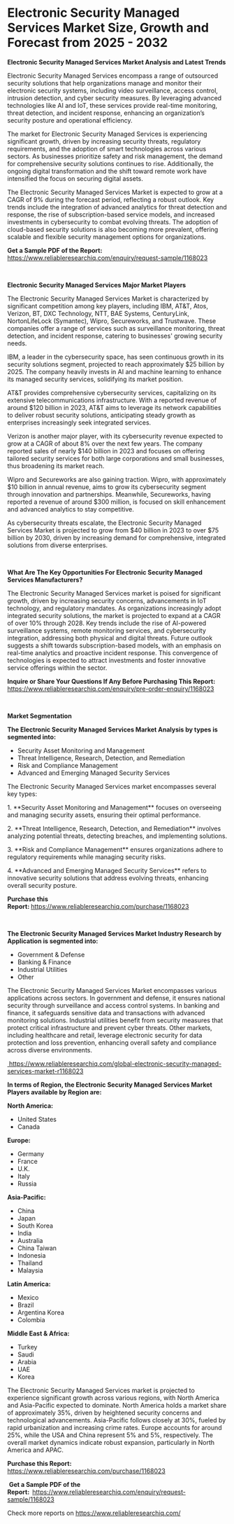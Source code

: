 <p><h1>Electronic Security Managed Services Market Size, Growth and Forecast from 2025 - 2032</h1></p><p><strong>Electronic Security Managed Services Market Analysis and Latest Trends</strong></p>
<p><p>Electronic Security Managed Services encompass a range of outsourced security solutions that help organizations manage and monitor their electronic security systems, including video surveillance, access control, intrusion detection, and cyber security measures. By leveraging advanced technologies like AI and IoT, these services provide real-time monitoring, threat detection, and incident response, enhancing an organization’s security posture and operational efficiency.</p><p>The market for Electronic Security Managed Services is experiencing significant growth, driven by increasing security threats, regulatory requirements, and the adoption of smart technologies across various sectors. As businesses prioritize safety and risk management, the demand for comprehensive security solutions continues to rise. Additionally, the ongoing digital transformation and the shift toward remote work have intensified the focus on securing digital assets. </p><p>The Electronic Security Managed Services Market is expected to grow at a CAGR of 9% during the forecast period, reflecting a robust outlook. Key trends include the integration of advanced analytics for threat detection and response, the rise of subscription-based service models, and increased investments in cybersecurity to combat evolving threats. The adoption of cloud-based security solutions is also becoming more prevalent, offering scalable and flexible security management options for organizations.</p></p>
<p><strong>Get a Sample PDF of the Report:&nbsp;</strong> <a href="https://www.reliableresearchiq.com/enquiry/request-sample/1168023?utm_campaign=3103&utm_medium=2&utm_source=Github&utm_content=ia&utm_term=29032025&utm_id=electronic-security-managed-services">https://www.reliableresearchiq.com/enquiry/request-sample/1168023</a></p>
<p>&nbsp;</p>
<p><strong>Electronic Security Managed Services Major Market Players</strong></p>
<p><p>The Electronic Security Managed Services Market is characterized by significant competition among key players, including IBM, AT&T, Atos, Verizon, BT, DXC Technology, NTT, BAE Systems, CenturyLink, NortonLifeLock (Symantec), Wipro, Secureworks, and Trustwave. These companies offer a range of services such as surveillance monitoring, threat detection, and incident response, catering to businesses' growing security needs.</p><p>IBM, a leader in the cybersecurity space, has seen continuous growth in its security solutions segment, projected to reach approximately $25 billion by 2025. The company heavily invests in AI and machine learning to enhance its managed security services, solidifying its market position.</p><p>AT&T provides comprehensive cybersecurity services, capitalizing on its extensive telecommunications infrastructure. With a reported revenue of around $120 billion in 2023, AT&T aims to leverage its network capabilities to deliver robust security solutions, anticipating steady growth as enterprises increasingly seek integrated services.</p><p>Verizon is another major player, with its cybersecurity revenue expected to grow at a CAGR of about 8% over the next few years. The company reported sales of nearly $140 billion in 2023 and focuses on offering tailored security services for both large corporations and small businesses, thus broadening its market reach.</p><p>Wipro and Secureworks are also gaining traction. Wipro, with approximately $10 billion in annual revenue, aims to grow its cybersecurity segment through innovation and partnerships. Meanwhile, Secureworks, having reported a revenue of around $300 million, is focused on skill enhancement and advanced analytics to stay competitive.</p><p>As cybersecurity threats escalate, the Electronic Security Managed Services Market is projected to grow from $40 billion in 2023 to over $75 billion by 2030, driven by increasing demand for comprehensive, integrated solutions from diverse enterprises.</p></p>
<p>&nbsp;</p>
<p><strong>What Are The Key Opportunities For Electronic Security Managed Services Manufacturers?</strong></p>
<p><p>The Electronic Security Managed Services market is poised for significant growth, driven by increasing security concerns, advancements in IoT technology, and regulatory mandates. As organizations increasingly adopt integrated security solutions, the market is projected to expand at a CAGR of over 10% through 2028. Key trends include the rise of AI-powered surveillance systems, remote monitoring services, and cybersecurity integration, addressing both physical and digital threats. Future outlook suggests a shift towards subscription-based models, with an emphasis on real-time analytics and proactive incident response. This convergence of technologies is expected to attract investments and foster innovative service offerings within the sector.</p></p>
<p><strong>Inquire or Share Your Questions If Any Before Purchasing This Report:</strong> <a href="https://www.reliableresearchiq.com/enquiry/pre-order-enquiry/1168023?utm_campaign=3103&utm_medium=2&utm_source=Github&utm_content=ia&utm_term=29032025&utm_id=electronic-security-managed-services">https://www.reliableresearchiq.com/enquiry/pre-order-enquiry/1168023</a></p>
<p>&nbsp;</p>
<p><strong>Market Segmentation</strong></p>
<p><strong>The Electronic Security Managed Services Market Analysis by types is segmented into:</strong></p>
<p><ul><li>Security Asset Monitoring and Management</li><li>Threat Intelligence, Research, Detection, and Remediation</li><li>Risk and Compliance Management</li><li>Advanced and Emerging Managed Security Services</li></ul></p>
<p><p>The Electronic Security Managed Services market encompasses several key types: </p><p>1. **Security Asset Monitoring and Management** focuses on overseeing and managing security assets, ensuring their optimal performance.</p><p> </p><p>2. **Threat Intelligence, Research, Detection, and Remediation** involves analyzing potential threats, detecting breaches, and implementing solutions. </p><p>3. **Risk and Compliance Management** ensures organizations adhere to regulatory requirements while managing security risks. </p><p>4. **Advanced and Emerging Managed Security Services** refers to innovative security solutions that address evolving threats, enhancing overall security posture.</p></p>
<p><strong>Purchase this Report:&nbsp;</strong><a href="https://www.reliableresearchiq.com/purchase/1168023?utm_campaign=3103&utm_medium=2&utm_source=Github&utm_content=ia&utm_term=29032025&utm_id=electronic-security-managed-services">https://www.reliableresearchiq.com/purchase/1168023</a></p>
<p>&nbsp;</p>
<p><strong>The Electronic Security Managed Services Market Industry Research by Application is segmented into:</strong></p>
<p><ul><li>Government & Defense</li><li>Banking & Finance</li><li>Industrial Utilities</li><li>Other</li></ul></p>
<p><p>The Electronic Security Managed Services Market encompasses various applications across sectors. In government and defense, it ensures national security through surveillance and access control systems. In banking and finance, it safeguards sensitive data and transactions with advanced monitoring solutions. Industrial utilities benefit from security measures that protect critical infrastructure and prevent cyber threats. Other markets, including healthcare and retail, leverage electronic security for data protection and loss prevention, enhancing overall safety and compliance across diverse environments.</p></p>
<p><a href="https://www.reliableresearchiq.com/global-electronic-security-managed-services-market-r1168023?utm_campaign=3103&utm_medium=2&utm_source=Github&utm_content=ia&utm_term=29032025&utm_id=electronic-security-managed-services">&nbsp;https://www.reliableresearchiq.com/global-electronic-security-managed-services-market-r1168023</a></p>
<p><strong>In terms of Region, the Electronic Security Managed Services Market Players available by Region are:</strong></p>
<p>
    <p> <strong> North America: </strong>
        <ul>
            <li>United States</li>
            <li>Canada</li>
        </ul>
        </p> 
    <p> <strong> Europe: </strong>
        <ul>
            <li>Germany</li>
            <li>France</li>
            <li>U.K.</li>
            <li>Italy</li>
            <li>Russia</li>
        </ul>
        </p> 
    <p> <strong> Asia-Pacific: </strong>
        <ul>
            <li>China</li>
            <li>Japan</li>
            <li>South Korea</li>
            <li>India</li>
            <li>Australia</li>
            <li>China Taiwan</li>
            <li>Indonesia</li>
            <li>Thailand</li>
            <li>Malaysia</li>
        </ul>
        </p> 
    <p> <strong> Latin America: </strong>
        <ul>
            <li>Mexico</li>
            <li>Brazil</li>
            <li>Argentina Korea</li>
            <li>Colombia</li>
        </ul>
        </p> 
    <p> <strong> Middle East & Africa: </strong>
        <ul>
            <li>Turkey</li>
            <li>Saudi</li>
            <li>Arabia</li>
            <li>UAE</li>
            <li>Korea</li>
        </ul>
    </p>
    </p>
<p><p>The Electronic Security Managed Services market is projected to experience significant growth across various regions, with North America and Asia-Pacific expected to dominate. North America holds a market share of approximately 35%, driven by heightened security concerns and technological advancements. Asia-Pacific follows closely at 30%, fueled by rapid urbanization and increasing crime rates. Europe accounts for around 25%, while the USA and China represent 5% and 5%, respectively. The overall market dynamics indicate robust expansion, particularly in North America and APAC.</p></p>
<p><strong>Purchase this Report: </strong><a href="https://www.reliableresearchiq.com/purchase/1168023?utm_campaign=3103&utm_medium=2&utm_source=Github&utm_content=ia&utm_term=29032025&utm_id=electronic-security-managed-services">https://www.reliableresearchiq.com/purchase/1168023</a></p>
<p>&nbsp;<strong>Get a Sample PDF of the Report:&nbsp;&nbsp;</strong><a href="https://www.reliableresearchiq.com/enquiry/request-sample/1168023?utm_campaign=3103&utm_medium=2&utm_source=Github&utm_content=ia&utm_term=29032025&utm_id=electronic-security-managed-services">https://www.reliableresearchiq.com/enquiry/request-sample/1168023</a></p>
<p><strong></strong></p>
<p>Check more reports on <a href="https://www.reliableresearchiq.com/?utm_campaign=3103&utm_medium=2&utm_source=Github&utm_content=ia&utm_term=29032025&utm_id=electronic-security-managed-services">https://www.reliableresearchiq.com/</a></p>
